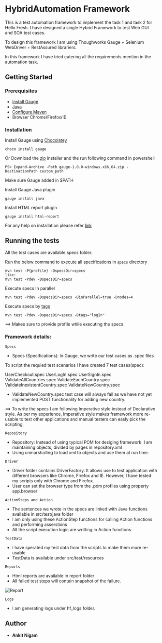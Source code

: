 # HybridAutomation Framework

This is a test automation framework to implement the task 1 and task 2 for Hello Fresh. I have designed a single Hybrid Framework to test Web GUI and SOA test cases.

To design this framework I am using Thoughworks Gauge + Selenium WebDriver + RestAssured librariers. 

In this framework I have tried catering all the requirements mention in the automation task. 



## Getting Started

### Prerequisites

- [Install Gauge](https://docs.gauge.org/installing.html#installation)
- [Java](https://www.java.com/en/download/index.jsp)
- [Configure Maven](https://maven.apache.org/download.cgi)
- Browser Chrome/Firefox/IE


### Installation

Install Gauge using [Chocolatey](https://chocolatey.org/)

```
choco install gauge
```

Or Download the [zip](https://github.com/getgauge/gauge/releases/download/v1.0.0/gauge-1.0.0-windows.x86_64.zip) installer and the run following command in powershell

```
PS> Expand-Archive -Path gauge-1.0.0-windows.x86_64.zip -DestinationPath custom_path
```
Make sure Gauge added in $PATH

Install Gauge Java plugin

```
gauge install java
```

Install HTML report plugin

```
gauge install html-report
```

For any help on installation please refer [link](https://docs.gauge.org/latest/index.html)

## Running the tests

All the test cases are available specs folder. 

Run the below command to execute all specifications in `specs` directory

```
mvn test -P{profile} -DspecsDir=specs
like:
mvn test -Pdev -DspecsDir=specs
```

Execute specs In parallel

```
mvn test -Pdev -DspecsDir=specs -DinParallel=true -Dnodes=4
```

Execute specs by [tags](http://getgauge.io/documentation/user/current/advanced_readings/execution_types/tagged_execution.html)

```
mvn test -Pdev -DspecsDir=specs -Dtags="logIn"
```

==> Makes sure to provide profile while executing the specs


### Framework details:

```
Specs
```

* Specs (Specifications): In Gauge, we write our test cases as .spec files

To script the requied test scenarios I have created 7 test cases(spec):

UserCheckout.spec
UserLogIn.spec
UserSignIn.spec
ValidateAllCountries.spec
ValidateEachCountry.spec
ValidateInexistentCountry.spec
ValidateNewCountry.spec

* ValidateNewCountry.spec test case will always fail as we have not yet implemented POST functionality for adding new country.

==> To write the specs I am following Imperative style instead of Declarative style. As per my experience, Imperative style makes framework more re-usable to test other applications and manual testers can easly pick the scripting.

```
Repository
```

* Repository: Instead of using typical POM for desiging framework. I am maintaining objects, divided by pages in repository.xml
* Using unmarshalling to load xml to objects and use them at run time.

```
Driver
```
* Driver folder contains DriverFactory. It allows use to test application with different browsers like Chrome, Firefox and IE. However, I have tested my scripts only with Chrome and Firefox.
* User can set the browser type from the .pom profiles using property app.browser

```
ActionSteps and Action
```
* The sentences we wrote in the specs are linked with Java functions available in src/test/java folder
* I am only using these ActionStep functions for calling Action functions and performing asserstions
* All the script execution logic are writting in Action functions

```
TestData
```
* I have sperated my test data from the scripts to make them more re-usable
* TestData is available under src/test/resources


```
Reports
```
* Html reports are available in report folder
* All failed test steps will contain snapshot of the failure.

![Report]("/Gauge_Report.jpg")

```
Logs
```
* I am generating logs under hf_logs folder.


## Author

* **Ankit Nigam**
